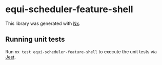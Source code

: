 # equi-scheduler-feature-shell

This library was generated with [Nx](https://nx.dev).

## Running unit tests

Run `nx test equi-scheduler-feature-shell` to execute the unit tests via [Jest](https://jestjs.io).
